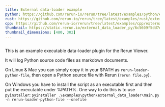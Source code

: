 ```yaml
---
title: External data-loader example
python: https://github.com/rerun-io/rerun/tree/latest/examples/python/external_data_loader/main.py
rust: https://github.com/rerun-io/rerun/tree/latest/examples/rust/external_data_loader/src/main.rs
cpp: https://github.com/rerun-io/rerun/tree/latest/examples/cpp/external_data_loader/main.cpp
thumbnail: https://static.rerun.io/external_data_loader_py/6c5609f5dd7d1de373c81babe19221b72d616da3/480w.png
thumbnail_dimensions: [480, 302]
---
```


<picture>
  <img src="https://static.rerun.io/external_data_loader_py/6c5609f5dd7d1de373c81babe19221b72d616da3/full.png" alt="">
  <source media="(max-width: 480px)" srcset="https://static.rerun.io/external_data_loader_py/6c5609f5dd7d1de373c81babe19221b72d616da3/480w.png">
  <source media="(max-width: 768px)" srcset="https://static.rerun.io/external_data_loader_py/6c5609f5dd7d1de373c81babe19221b72d616da3/768w.png">
  <source media="(max-width: 1024px)" srcset="https://static.rerun.io/external_data_loader_py/6c5609f5dd7d1de373c81babe19221b72d616da3/1024w.png">
  <source media="(max-width: 1200px)" srcset="https://static.rerun.io/external_data_loader_py/6c5609f5dd7d1de373c81babe19221b72d616da3/1200w.png">
</picture>

This is an example executable data-loader plugin for the Rerun Viewer.

It will log Python source code files as markdown documents.

On Linux & Mac you can simply copy it in your $PATH as `rerun-loader-python-file`, then open a Python source file with Rerun (`rerun file.py`).

On Windows you have to install the script as an executable first and then put the executable under %PATH%.
One way to do this is to use `pyinstaller`: `pyinstaller .\examples\python\external_data_loader\main.py -n rerun-loader-python-file --onefile`

